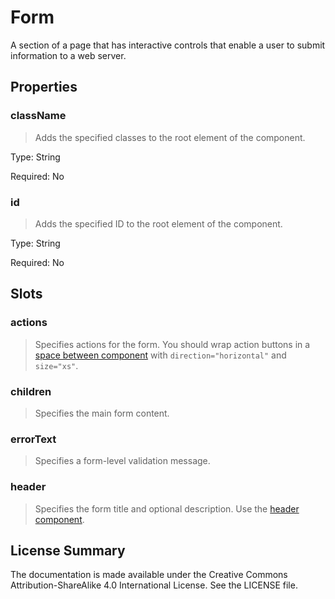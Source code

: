 # Form

A section of a page that has interactive controls that enable a user to submit information to a web server.



## Properties



### className

> Adds the specified classes to the root element of the component.

Type: String

Required: No


### id

> Adds the specified ID to the root element of the component.

Type: String

Required: No





## Slots



### actions

> Specifies actions for the form. You should wrap action buttons in a [space between component](space-between.md) with `direction="horizontal"` and `size="xs"`.




### children

> Specifies the main form content.




### errorText

> Specifies a form-level validation message.




### header

> Specifies the form title and optional description. Use the [header component](header.md).









## License Summary

The documentation is made available under the Creative Commons Attribution-ShareAlike 4.0 International License. See the LICENSE file.
